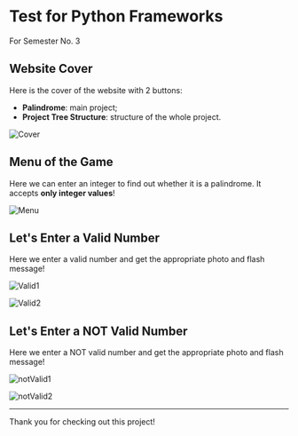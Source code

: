 # Test for Python Frameworks
For Semester No. 3

## Website Cover
Here is the cover of the website with 2 buttons:

- **Palindrome**: main project;
- **Project Tree Structure**: structure of the whole project.

![Cover](/Users/thegreatest/PyFolder2//Flask_Khpi/images/cover.png)

## Menu of the Game
Here we can enter an integer to find out whether it is a palindrome. It accepts **only integer values**!

![Menu](/Users/thegreatest/PyFolder2//Flask_Khpi/images/menu.png)

## Let's Enter a Valid Number
Here we enter a valid number and get the appropriate photo and flash message!

![Valid1](/Users/thegreatest/PyFolder2//Flask_Khpi/images/enter_yes.png)

![Valid2](/Users/thegreatest/PyFolder2//Flask_Khpi/images/yep.png)

## Let's Enter a NOT Valid Number
Here we enter a NOT valid number and get the appropriate photo and flash message!

![notValid1](/Users/thegreatest/PyFolder2//Flask_Khpi/images/enter_no.png)

![notValid2](/Users/thegreatest/PyFolder2//Flask_Khpi/images/nope.png)

---

Thank you for checking out this project!

